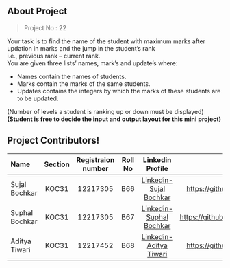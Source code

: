 <h2> About Project </h2>

>  Project No : 22 

Your task is to find the name of the student with maximum marks after updation in marks and the jump in the student’s rank <br>i.e.,  previous rank – current rank. <br>
You are given three lists’ names, mark’s and update’s where: <br>

- Names contain the names of students. <br>
- Marks contain the marks of the same students.<br>
- Updates contains the integers by which the marks of these students are to be updated.<br>

(Number of levels a student is ranking up or down must be displayed) <br>
  **(Student is free to decide the input and output layout for this mini project)**





## Project Contributors!

| Name               | Section    | Registraion number|Roll No |Linkedin Profile                        |Github Profile         |
| :---               |    :----:  |         :---:     | :----:      |:---:                                    | ---:                  |
| Sujal Bochkar      | KOC31      | 12217305          | B66|<a href="https://linkedin.com/in/sujal-bochkar-9a2a02254" title="_blank"> Linkedin-Sujal Bochkar </a> |https://github.com/SujalBochkar|
| Suphal Bochkar     | KOC31      | 12217305          |B67|<a href="https://linkedin.com/in/suphal-bochkar-35815a255" title="_blank"> Linkedin-Suphal Bochkar </a>|https://github.com/SuphalBochkar|
| Aditya Tiwari      | KOC31      | 12217452          |B68|<a href="https://linkedin.com/in/aditya-tiwari-9745ba255" title="_blank"> Linkedin-Aditya Tiwari </a> |https://github.com/ADI420tiwari|
